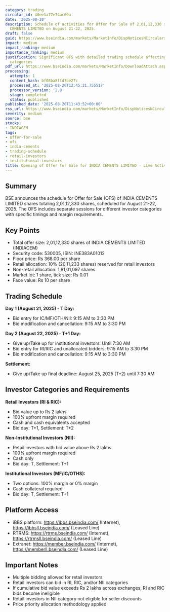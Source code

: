 ```yaml
---
category: trading
circular_id: 40ee1a77e74ac09a
date: '2025-08-20'
description: Schedule of activities for Offer for Sale of 2,01,12,330 shares of INDIA
  CEMENTS LIMITED on August 21-22, 2025.
draft: false
guid: https://www.bseindia.com/markets/MarketInfo/DispNoticesNCirculars.aspx?Noticeid={8CD5033B-7EED-46C4-963E-63E5E2065773}&noticeno=20250820-24&dt=08/20/2025&icount=24&totcount=47&flag=0
impact: medium
impact_ranking: medium
importance_ranking: medium
justification: Significant OFS with detailed trading schedule affecting multiple investor
  categories
pdf_url: https://www.bseindia.com/markets/MarketInfo/DownloadAttach.aspx?id=20250820-24&attachedId=
processing:
  attempts: 1
  content_hash: bf08ba8ffd7be27c
  processed_at: '2025-08-20T12:45:21.755517'
  processor_version: '2.0'
  stage: completed
  status: published
published_date: '2025-08-20T11:43:52+00:00'
rss_url: https://www.bseindia.com/markets/MarketInfo/DispNoticesNCirculars.aspx?Noticeid={8CD5033B-7EED-46C4-963E-63E5E2065773}&noticeno=20250820-24&dt=08/20/2025&icount=24&totcount=47&flag=0
severity: medium
source: bse
stocks:
- INDIACEM
tags:
- offer-for-sale
- ofs
- india-cements
- trading-schedule
- retail-investors
- institutional-investors
title: Opening of Offer for Sale for INDIA CEMENTS LIMITED - Live Activities Schedule
---
```


## Summary

BSE announces the schedule for Offer for Sale (OFS) of INDIA CEMENTS LIMITED shares totaling 2,01,12,330 shares, scheduled for August 21-22, 2025. The OFS includes separate sessions for different investor categories with specific timings and margin requirements.

## Key Points

- Total offer size: 2,01,12,330 shares of INDIA CEMENTS LIMITED (INDIACEM)
- Security code: 530005, ISIN: INE383A01012
- Floor price: Rs 368.00 per share
- Retail allocation: 10% (20,11,233 shares) reserved for retail investors
- Non-retail allocation: 1,81,01,097 shares
- Market lot: 1 share, tick size: Rs 0.01
- Face value: Rs 10 per share

## Trading Schedule

**Day 1 (August 21, 2025) - T Day:**
- Bid entry for IC/MF/OTH/NII: 9:15 AM to 3:30 PM
- Bid modification and cancellation: 9:15 AM to 3:30 PM

**Day 2 (August 22, 2025) - T+1 Day:**
- Give up/Take up for institutional investors: Until 7:30 AM
- Bid entry for RI/RIC and unallocated bidders: 9:15 AM to 3:30 PM
- Bid modification and cancellation: 9:15 AM to 3:30 PM

**Settlement:**
- Give up/Take up final deadline: August 25, 2025 (T+2) until 7:30 AM

## Investor Categories and Requirements

**Retail Investors (RI & RIC):**
- Bid value up to Rs 2 lakhs
- 100% upfront margin required
- Cash and cash equivalents accepted
- Bid day: T+1, Settlement: T+2

**Non-Institutional Investors (NII):**
- Retail investors with bid value above Rs 2 lakhs
- 100% upfront margin required
- Cash only
- Bid day: T, Settlement: T+1

**Institutional Investors (MF/IC/OTHS):**
- Two options: 100% margin or 0% margin
- Cash collateral required
- Bid day: T, Settlement: T+1

## Platform Access

- iBBS platform: https://ibbs.bseindia.com/ (Internet), https://ibbsll.bseindia.com/ (Leased Line)
- RTRMS: https://rtrms.bseindia.com/ (Internet), https://rtrmsll.bseindia.com/ (Leased Line)
- Extranet: https://member.bseindia.com/ (Internet), https://memberll.bseindia.com/ (Leased Line)

## Important Notes

- Multiple bidding allowed for retail investors
- Retail investors can bid in RI, RIC, and/or NII categories
- If cumulative bid value exceeds Rs 2 lakhs across exchanges, RI and RIC bids become ineligible
- Retail investors in NII category not eligible for seller discounts
- Price priority allocation methodology applied